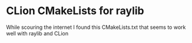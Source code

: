 # CLion CMakeLists for raylib
While scouring the internet I found this CMakeLists.txt that seems to work well with raylib and CLion

